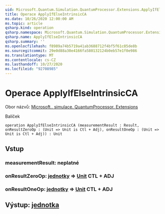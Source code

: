 ```yaml
---
uid: Microsoft.Quantum.Simulation.QuantumProcessor.Extensions.ApplyIfElseIntrinsicCA
title: Operace ApplyIfElseIntrinsicCA
ms.date: 10/26/2020 12:00:00 AM
ms.topic: article
qsharp.kind: operation
qsharp.namespace: Microsoft.Quantum.Simulation.QuantumProcessor.Extensions
qsharp.name: ApplyIfElseIntrinsicCA
qsharp.summary: ''
ms.openlocfilehash: f8989a74b5719a41ab3688712f4bf5f61c85de8b
ms.sourcegitcommit: 29e0d88a30e4166fa580132124b0eb57e1f0e986
ms.translationtype: MT
ms.contentlocale: cs-CZ
ms.lasthandoff: 10/27/2020
ms.locfileid: "92708985"
---
```

# <a name="applyifelseintrinsicca-operation"></a>Operace ApplyIfElseIntrinsicCA

Obor názvů: [Microsoft.. simulace. QuantumProcessor. Extensions](xref:Microsoft.Quantum.Simulation.QuantumProcessor.Extensions)

Balíček [](https://nuget.org/packages/)




```qsharp
operation ApplyIfElseIntrinsicCA (measurementResult : Result, onResultZeroOp : (Unit => Unit is Ctl + Adj), onResultOneOp : (Unit => Unit is Ctl + Adj)) : Unit
```


## <a name="input"></a>Vstup

### <a name="measurementresult--__invalidresult__"></a>measurementResult: __neplatné <Result>__




### <a name="onresultzeroop--unit--unit-ctl--adj"></a>onResultZeroOp: [jednotky](xref:microsoft.quantum.lang-ref.unit) => [Unit](xref:microsoft.quantum.lang-ref.unit) CTL + ADJ




### <a name="onresultoneop--unit--unit-ctl--adj"></a>onResultOneOp: [jednotky](xref:microsoft.quantum.lang-ref.unit) => [Unit](xref:microsoft.quantum.lang-ref.unit) CTL + ADJ





## <a name="output--unit"></a>Výstup: [jednotka](xref:microsoft.quantum.lang-ref.unit)

